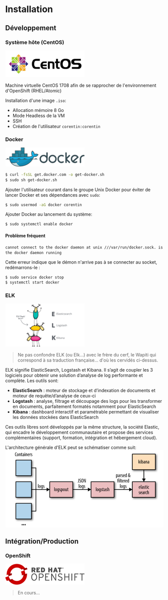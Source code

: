 # Installation

## Développement

### Système hôte (CentOS)

<img src="img/centos.png" width="50%">

Machine virtuelle CentOS 1708 afin de se rapprocher de l'environnement d'OpenShift (RHEL/Atomic)

Installation d'une image `.iso`:
+ Allocation mémoire 8 Go
+ Mode Headless de la VM
+ SSH 
+ Création de l'utilisateur `corentin:corentin`

### Docker
<img src="img/docker.png" width="50%">

```bash
$ curl -fsSL get.docker.com -o get-docker.sh
$ sudo sh get-docker.sh
```

Ajouter l'utilisateur courant dans le groupe Unix Docker pour éviter de lancer Docker et ses dépendances avec `sudo`: 
```bash
$ sudo usermod -aG docker corentin
```

Ajouter Docker au lancement du système:
```bash
$ sudo systemctl enable docker
```

#### Problème fréquent

`cannot connect to the docker daemon at unix ///var/run/docker.sock. is the docker daemon running`

Cette erreur indique que le démon n'arrive pas à se connecter au socket, redémarrons-le :
```bash
$ sudo service docker stop
$ systemctl start docker
```


### ELK
<img src="img/elk.svg" width="50%">

> Ne pas confondre ELK (ou Elk...) avec le frère du cerf, le Wapiti qui correspond à sa traduction française... d'où les cervidés ci-dessus.

ELK signifie ElasticSearch, Logstash et Kibana. Il s’agit de coupler les 3 logiciels pour obtenir une solution d’analyse de log performante et complète. Les outils sont:

+ **ElasticSearch** : moteur de stockage et d’indexation de documents et moteur de requête/d’analyse de ceux-ci
+ **Logstash** : analyse, filtrage et découpage des logs pour les transformer en documents, parfaitement formatés notamment pour ElasticSearch
+ **Kibana** : dashboard interactif et paramétrable permettant de visualiser les données stockées dans ElasticSearch

Ces outils libres sont développés par la même structure, la société Elastic, qui encadre le développement communautaire et propose des services complémentaires (support, formation, intégration et hébergement cloud).

L'architecture générale d'ELK peut se schématiser comme suit:
<img src="img/archiELK.png"/>


## Intégration/Production

### OpenShift
<img src="img/openshift.png" width="50%">


> En cours...